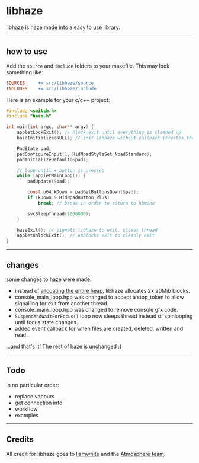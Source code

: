 # libhaze

libhaze is [haze](https://github.com/Atmosphere-NX/Atmosphere/tree/master/troposphere/haze) made into a easy to use library.

---

## how to use

Add the `source` and `include` folders to your makefile. This may look something like:
```mk
SOURCES     += src/libhaze/source
INCLUDES    += src/libhaze/include
```

Here is an example for your c/c++ project:

```c
#include <switch.h>
#include "haze.h"

int main(int argc, char** argv) {
    appletLockExit(); // block exit until everything is cleaned up
    hazeInitialize(NULL); // init libhaze without callback (creates thread)

    PadState pad;
    padConfigureInput(1, HidNpadStyleSet_NpadStandard);
    padInitializeDefault(&pad);

    // loop until + button is pressed
    while (appletMainLoop()) {
        padUpdate(&pad);

        const u64 kDown = padGetButtonsDown(&pad);
        if (kDown & HidNpadButton_Plus)
            break; // break in order to return to hbmenu

        svcSleepThread(1000000);
    }

    hazeExit(); // signals libhaze to exit, closes thread
    appletUnlockExit(); // unblocks exit to cleanly exit
}
```

---

## changes

some changes to haze were made:

- instead of [allocating the entire heap](https://github.com/Atmosphere-NX/Atmosphere/blob/8b88351cb46afab3907e395f40733854fd8de0cf/troposphere/haze/source/ptp_object_heap.cpp#L45), libhaze allocates 2x 20Mib blocks.
- console_main_loop.hpp was changed to accept a stop_token to allow signalling for exit from another thread.
- console_main_loop.hpp was changed to remove console gfx code.
- `SuspendAndWaitForFocus()` loop now sleeps thread instead of spinlooping until focus state changes.
- added event callback for when files are created, deleted, written and read .

...and that's it! The rest of haze is unchanged :)

---

## Todo

in no particular order:

- replace vapours
- get connection info
- workflow
- examples

---

## Credits

All credit for libhaze goes to [liamwhite](https://github.com/liamwhite) and the [Atmosphere team](https://github.com/Atmosphere-NX/Atmosphere).
